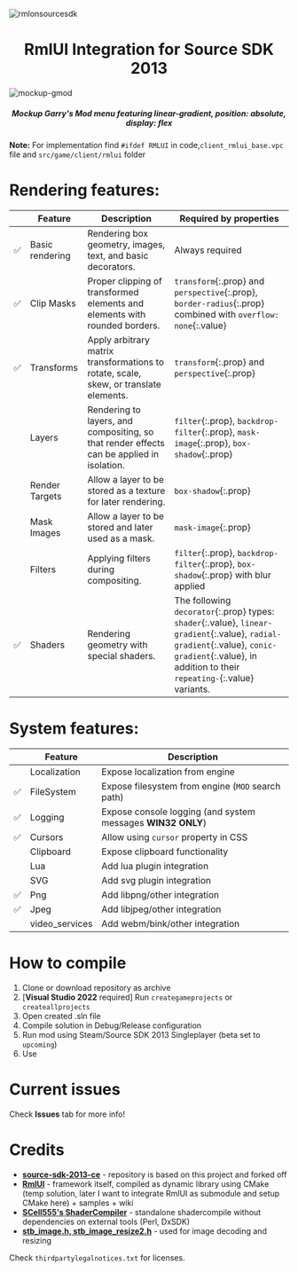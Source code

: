 ![rmlonsourcesdk](https://github.com/user-attachments/assets/9d5fa7ad-71f3-4fba-bb1c-99d9187ee465)

<h1 align="center">
    RmlUI Integration for Source SDK 2013
</h1>

![mockup-gmod](https://github.com/user-attachments/assets/2e69860c-36b6-4e87-8cf6-4c1fdf9573d3)
<h5 align="center">
    Mockup Garry's Mod menu featuring linear-gradient, position: absolute, display: flex
</h5>

**Note:** For implementation find `#ifdef RMLUI` in code,`client_rmlui_base.vpc` file and `src/game/client/rmlui` folder

# Rendering features:
|     | Feature         | Description                                                                               | Required by properties                                                                                                                                                                              |
| --- | --------------- | ----------------------------------------------------------------------------------------- | --------------------------------------------------------------------------------------------------------------------------------------------------------------------------------------------------- |
| ✅   | Basic rendering | Rendering box geometry, images, text, and basic decorators.                               | Always required                                                                                                                                                                                     |
| ✅   | Clip Masks      | Proper clipping of transformed elements and elements with rounded borders.                | `transform`{:.prop} and `perspective`{:.prop}, `border-radius`{:.prop} combined with `overflow: none`{:.value}                                                                                      |
| ✅   | Transforms      | Apply arbitrary matrix transformations to rotate, scale, skew, or translate elements.     | `transform`{:.prop} and `perspective`{:.prop}                                                                                                                                                       |
|     | Layers          | Rendering to layers, and compositing, so that render effects can be applied in isolation. | `filter`{:.prop}, `backdrop-filter`{:.prop}, `mask-image`{:.prop}, `box-shadow`{:.prop}                                                                                                             |
|     | Render Targets  | Allow a layer to be stored as a texture for later rendering.                              | `box-shadow`{:.prop}                                                                                                                                                                                |
|     | Mask Images     | Allow a layer to be stored and later used as a mask.                                      | `mask-image`{:.prop}                                                                                                                                                                                |
|     | Filters         | Applying filters during compositing.                                                      | `filter`{:.prop}, `backdrop-filter`{:.prop}, `box-shadow`{:.prop} with blur applied                                                                                                                 |
| ✅   | Shaders         | Rendering geometry with special shaders.                                                  | The following `decorator`{:.prop} types: `shader`{:.value}, `linear-gradient`{:.value}, `radial-gradient`{:.value}, `conic-gradient`{:.value}, in addition to their `repeating-`{:.value} variants. |

# System features:
|     | Feature      | Description                                                  |
| --- | ------------ | ------------------------------------------------------------ |
|     | Localization | Expose localization from engine                              |
| ✅   | FileSystem   | Expose filesystem from engine (`MOD` search path)           |
| ✅   | Logging      | Expose console logging (and system messages **WIN32 ONLY**) |
| ✅   | Cursors      | Allow using `cursor` property in CSS                         |
|     | Clipboard    | Expose clipboard functionality                               |
|     | Lua    | Add lua plugin integration                               |
|     | SVG    | Add svg plugin integration                               |
| ✅   | Png    | Add libpng/other integration                               |
| ✅   | Jpeg   | Add libjpeg/other integration                               |
|     | video_services   | Add webm/bink/other integration                               |

# How to compile
1. Clone or download repository as archive
2. [**Visual Studio 2022** required] Run `creategameprojects` or `createallprojects`
3. Open created .sln file
4. Compile solution in Debug/Release configuration
5. Run mod using Steam/Source SDK 2013 Singleplayer (beta set to `upcoming`)
6. Use

# Current issues
Check **Issues** tab for more info!

# Credits
- **[source-sdk-2013-ce](https://github.com/Nbc66/source-sdk-2013-ce)** - repository is based on this project and forked off
- **[RmlUI](https://github.com/mikke89/RmlUi)** - framework itself, compiled as dynamic library using CMake (temp solution, later I want to integrate RmlUI as submodule and setup CMake here) + samples + wiki
- **[SCell555's ShaderCompiler](https://github.com/SCell555/ShaderCompile)** - standalone shadercompile without dependencies on external tools (Perl, DxSDK)
- **[stb_image.h, stb_image_resize2.h](https://github.com/nothings/stb)** - used for image decoding and resizing

Check `thirdpartylegalnotices.txt` for licenses.